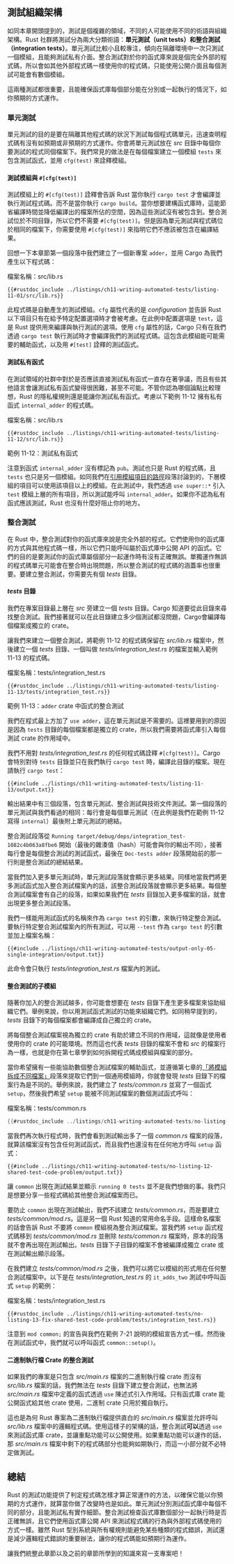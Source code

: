 ## 測試組織架構

如同本章開頭提到的，測試是個複雜的領域，不同的人可能使用不同的術語與組織架構。Rust 社群將測試分為兩大分類術語：**單元測試（unit tests）**和**整合測試（integration tests）**。單元測試比較小且較專注，傾向在隔離環境中一次只測試一個模組，且能夠測試私有介面。整合測試對於你的函式庫來說是個完全外部的程式碼，所以會如其他外部程式碼一樣使用你的程式碼，只能使用公開介面且每個測試可能會有數個模組。

這兩種測試都很重要，且能確保函式庫每個部分能在分別或一起執行的情況下，如你預期的方式運作。

### 單元測試

單元測試的目的是要在隔離其他程式碼的狀況下測試每個程式碼單元，迅速查明程式碼有沒有如預期或非預期的方式運作。你會將單元測試放在 *src* 目錄中每個你要測試的程式同個檔案下。我們常見的做法是在每個檔案建立一個模組 `tests` 來包含測試函式，並用 `cfg(test)` 來詮釋模組。

#### 測試模組與 `#[cfg(test)]`

測試模組上的 `#[cfg(test)]` 詮釋會告訴 Rust 當你執行 `cargo test` 才會編譯並執行測試程式碼。而不是當你執行 `cargo build`。當你想要建構函式庫時，這能節省編譯時間並降低編譯出的檔案所佔的空間，因為這些測試沒有被包含到。整合測試位於不同目錄，所以它們不需要 `#[cfg(test)]`。但是因為單元測試與程式碼位於相同的檔案下，你需要使用 `#[cfg(test)]` 來指明它們不應該被包含在編譯結果。

回想一下本章節第一個段落中我們建立了一個新專案 `adder`，並用 Cargo 為我們產生以下程式碼：

<span class="filename">檔案名稱：src/lib.rs</span>

```rust,noplayground
{{#rustdoc_include ../listings/ch11-writing-automated-tests/listing-11-01/src/lib.rs}}
```

此程式碼是自動產生的測試模組。`cfg` 屬性代表的是 *configuration* 並告訴 Rust 以下項目只有在給予特定配置選項時才會被考慮。在此例中配置選項是 `test`，這是 Rust 提供用來編譯與執行測試的選項。使用 `cfg` 屬性的話，Cargo 只有在我們透過 `cargo test` 執行測試時才會編譯我們的測試程式碼。這包含此模組能可能需要的輔助函式，以及用 `#[test]` 詮釋的測試函式。

#### 測試私有函式

在測試領域的社群中對於是否應該直接測試私有函式一直存在著爭議，而且有些其他語言會讓測試私有函式變得很困難，甚至不可能。不管你認為哪個論點比較理想，Rust 的隱私權規則還是能讓你測試私有函式。考慮以下範例 11-12 擁有私有函式 `internal_adder` 的程式碼。

<span class="filename">檔案名稱：src/lib.rs</span>

```rust,noplayground
{{#rustdoc_include ../listings/ch11-writing-automated-tests/listing-11-12/src/lib.rs}}
```

<span class="caption">範例 11-12：測試私有函式</span>

注意到函式 `internal_adder` 沒有標記為 `pub`。測試也只是 Rust 的程式碼，且 `tests` 也只是另一個模組。如同我們在[引用模組項目的路徑][paths]<!-- ignore -->段落討論到的，下層模組的項目可以使用該項目以上的模組。在此測試中，我們透過 `use super::*` 引入 `test` 模組上層的所有項目，所以測試能呼叫 `internal_adder`。如果你不認為私有函式應該測試，Rust 也沒有什麼好阻止你的地方。

### 整合測試

在 Rust 中，整合測試對你的函式庫來說是完全外部的程式。它們使用你的函式庫的方式與其他程式碼一樣，所以它們只能呼叫屬於函式庫中公開 API 的函式。它們的目的是要測試你的函式庫屬個部分一起運作時有沒有正確無誤。單獨運作無誤的程式碼單元可能會在整合時出現問題，所以整合測試的程式碼的涵蓋率也很重要。要建立整合測試，你需要先有個 *tests* 目錄。

#### *tests* 目錄

我們在專案目錄最上層在 *src* 旁建立一個 *tests* 目錄。Cargo 知道要從此目錄來尋找整合測試。我們接著就可以在此目錄建立多少個測試都沒問題，Cargo會編譯每個檔案成獨立的 crate。

讓我們來建立一個整合測試，將範例 11-12 的程式碼保留在 *src/lib.rs* 檔案中，然後建立一個 *tests* 目錄、一個叫做 *tests/integration_test.rs* 的檔案並輸入範例 11-13 的程式碼。

<span class="filename">檔案名稱：tests/integration_test.rs</span>

```rust,ignore
{{#rustdoc_include ../listings/ch11-writing-automated-tests/listing-11-13/tests/integration_test.rs}}
```

<span class="caption">範例 11-13：`adder` crate 中函式的整合測試</span>

我們在程式最上方加了 `use adder`，這在單元測試是不需要的。這裡要用到的原因是因為 `tests` 目錄的每個檔案都是獨立的 crate，所以我們需要將函式庫引入每個測試 crate 的作用域中。

我們不用對 *tests/integration_test.rs* 的任何程式碼詮釋 `#[cfg(test)]`。Cargo 會特別對待 `tests` 目錄並只在我們執行 `cargo test` 時，編譯此目錄的檔案。現在請執行 `cargo test`：

```console
{{#include ../listings/ch11-writing-automated-tests/listing-11-13/output.txt}}
```

輸出結果中有三個段落，包含單元測試、整合測試與技術文件測試。第一個段落的單元測試與我們看過的相同：每行會是每個單元測試（在此例是我們在範例 11-12 寫得 `internal`）最後附上單元測試的總結。

整合測試段落從 `Running target/debug/deps/integration_test-1082c4b063a8fbe6` 開始（最後的雜湊值（hash）可能會與你的輸出不同），接著每行會是每個整合測試的測試函式，最後在 `Doc-tests adder` 段落開始前的那一行則是整合測試的總結結果。

當我們加入更多單元測試時，單元測試段落就會顯示更多結果。同樣地當我們將更多測試函式加入整合測試檔案內的話，該整合測試段落就會顯示更多結果。每個整合測試檔案會有自己的段落，如果如果我們在 *tests* 目錄加入更多檔案的話，就會出現更多整合測試段落。

我們一樣能用測試函式的名稱來作為 `cargo test` 的引數，來執行特定整合測試。要執行特定整合測試檔案內的所有測試，可以用 `--test` 作為 `cargo test` 的引數並加上檔案名稱：

```console
{{#include ../listings/ch11-writing-automated-tests/output-only-05-single-integration/output.txt}}
```

此命令會只執行 *tests/integration_test.rs* 檔案內的測試。

#### 整合測試的子模組

隨著你加入的整合測試越多，你可能會想要在 *tests* 目錄下產生更多檔案來協助組織它們。舉例來說，你以用測試函式測試的功能來組織它們。如同稍早提到的，*tests*  目錄下的每個檔案都會編譯成自己獨立的 crate。

將每個整合測試檔案視為獨立的 crate 有助於建立不同的作用域，這就像是使用者使用你的 crate 的可能環境。然而這也代表 *tests* 目錄的檔案不會和 *src* 的檔案行為一樣，也就是你在第七章學到如何拆開程式碼成模組與檔案的部分。

當你希望擁有一些能協助數個整合測試檔案的輔助函式，並遵循第七章的[「將模組拆成不同檔案」][separating-modules-into-files]<!-- ignore -->段落來提取它們到一個通用模組時，你就會發現 *tests* 目錄下的檔案行為是不同的。舉例來說，我們建立了 *tests/common.rs* 並寫了一個函式 `setup`，然後我們希望 `setup` 能被不同測試檔案的數個測試函式呼叫：

<span class="filename">檔案名稱：tests/common.rs</span>

```rust
{{#rustdoc_include ../listings/ch11-writing-automated-tests/no-listing-12-shared-test-code-problem/tests/common.rs}}
```

當我們再次執行程式時，我們會看到測試輸出多了一個 *common.rs* 檔案的段落，就算該檔案沒有包含任何測試函式，而且我們也還沒有在任何地方呼叫 `setup` 函式：

```console
{{#include ../listings/ch11-writing-automated-tests/no-listing-12-shared-test-code-problem/output.txt}}
```

讓 `common` 出現在測試結果並顯示 `running 0 tests` 並不是我們想做的事。我們只是想要分享一些程式碼給其他整合測試檔案而已。

要防止 `common` 出現在測試輸出，我們不該建立 *tests/common.rs*，而是要建立 *tests/common/mod.rs*。這是另一個 Rust 知道的常用命名手段。這樣命名檔案的話會告訴 Rust 不要將 `common` 模組視為整合測試檔案。當我們將 `setup` 函式程式碼移到 *tests/common/mod.rs* 並刪除 *tests/common.rs* 檔案時，原本的段落就不會再出現在測試輸出。*tests* 目錄下子目錄的檔案不會被編譯成獨立 crate 或在測試輸出顯示段落。

在我們建立 *tests/common/mod.rs* 之後，我們可以將它以模組的形式用在任何整合測試檔案中。以下是在 *tests/integration_test.rs* 的 `it_adds_two` 測試中呼叫函式 `setup` 的範例：

<span class="filename">檔案名稱：tests/integration_test.rs</span>

```rust,ignore
{{#rustdoc_include ../listings/ch11-writing-automated-tests/no-listing-13-fix-shared-test-code-problem/tests/integration_test.rs}}
```

注意到 `mod common;` 的宣告與我們在範例 7-21 說明的模組宣告方式一樣。然而後在測試函式中，我們就可以呼叫函式 `common::setup()`。

#### 二進制執行檔 Crate 的整合測試

如果我們的專案是只包含 *src/main.rs* 檔案的二進制執行檔 crate 而沒有 *src/lib.rs* 檔案的話，我們無法在 *tests* 目錄下建立整合測試，也無法將 *src/main.rs* 檔案中定義的函式透過 `use` 陳述式引入作用域。只有函式庫 crate 能公開函式給其他 crate 使用，二進制 crate 只用於獨自執行。

這也是為何 Rust 專案為二進制執行檔提供直白的 *src/main.rs* 檔案並允許呼叫 *src/lib.rs* 檔案中的邏輯程式碼。使用這樣子的架構的話，整合測試**可以**透過 `use` 來測試函式庫 crate，並讓重點功能可以公開使用。如果重點功能可以運作的話，那 *src/main.rs* 檔案中剩下的程式碼部分也能夠如期執行，而這一小部分就不必特定做測試。

## 總結

Rust 的測試功能提供了判定程式碼怎樣才算正常運作的方法，以確保它能以你預期的方式運作，就算當你做了改變時也是如此。單元測試分別測試函式庫中每個不同的部分，且能測試私有實作細節。整合測試檢查函式庫數個部分一起執行時是否正確無誤，且它們使用函式庫公開 API 來測試程式碼的行為與外部程式碼使用的方式一樣。雖然 Rust 型別系統與所有權規則能避免某些種類的程式錯誤，測試還是減少邏輯程式錯誤的重要辦法，讓你的程式碼能如預期行為運作。

讓我們統整此章節以及之前的章節所學到的知識來寫一支專案吧！

[paths]: ch07-03-paths-for-referring-to-an-item-in-the-module-tree.html
[separating-modules-into-files]:
ch07-05-separating-modules-into-different-files.html
